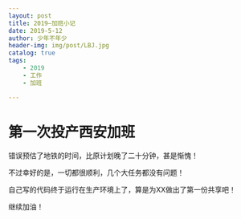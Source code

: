 ```yaml
---
layout: post
title: 2019—加班小记
date: 2019-5-12
author: 少年不年少
header-img: img/post/LBJ.jpg
catalog: true
tags:
    - 2019
    - 工作
    - 加班

---
```




# 第一次投产西安加班 #

错误预估了地铁的时间，比原计划晚了二十分钟，甚是惭愧！

不过幸好的是，一切都很顺利，几个大任务都没有问题！

自己写的代码终于运行在生产环境上了，算是为XX做出了第一份共享吧！

继续加油！





